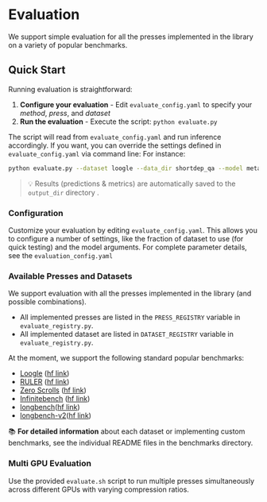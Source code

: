 # Evaluation

We support simple evaluation for all the presses implemented in the library on a variety of popular benchmarks.

## Quick Start

Running evaluation is straightforward:

1. **Configure your evaluation** - Edit `evaluate_config.yaml` to specify your *method*, *press*, and *dataset*
2. **Run the evaluation** - Execute the script: ```python evaluate.py```

The script will read from `evaluate_config.yaml` and run inference accordingly. 
If you want, you can override the settings defined in `evaluate_config.yaml` via command line: For instance:

```bash
python evaluate.py --dataset loogle --data_dir shortdep_qa --model meta-llama/Meta-Llama-3.1-8B-Instruct --press_name expected_attention --compression_ratio 0.5
```
> 💡 Results (predictions & metrics) are automatically saved to the `output_dir` directory .


### Configuration

Customize your evaluation by editing `evaluate_config.yaml`. This allows you to configure a number of settings, like the fraction of dataset to use (for quick testing) and the model arguments.
For complete parameter details, see the `evaluation_config.yaml`


### Available Presses and Datasets
We support evaluation with all the presses implemented in the library (and possible combinations). 

- All implemented presses are listed in the `PRESS_REGISTRY` variable in `evaluate_registry.py`.
- All implemented dataset are listed in `DATASET_REGISTRY` variable in `evaluate_registry.py`. 

At the moment, we support the following standard popular benchmarks:

- [Loogle](loogle/README.md) ([hf link](https://huggingface.co/datasets/simonjegou/loogle))
- [RULER](ruler/README.md) ([hf link](https://huggingface.co/datasets/simonjegou/ruler))
- [Zero Scrolls](zero_scrolls/README.md) ([hf link](https://huggingface.co/datasets/simonjegou/zero_scrolls))
- [Infinitebench](infinite_bench/README.md) ([hf link](https://huggingface.co/datasets/MaxJeblick/InfiniteBench))
- [longbench](longbench/README.md)([hf link](https://huggingface.co/datasets/Xnhyacinth/LongBench))
- [longbench-v2](longbenchv2/README.md)([hf link](https://huggingface.co/datasets/Xnhyacinth/LongBench-v2))

📚 **For detailed information** about each dataset or implementing custom benchmarks, see the individual README files in the benchmarks directory.


### Multi GPU Evaluation

Use the provided `evaluate.sh` script to run multiple presses simultaneously across different GPUs with varying compression ratios.